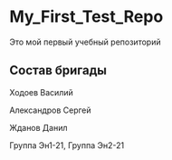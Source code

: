 # My_First_Test_Repo
Это мой первый учебный репозиторий

## Состав бригады
Ходоев Василий

Александров Сергей

Жданов Данил

Группа Эн1-21, Группа Эн2-21
